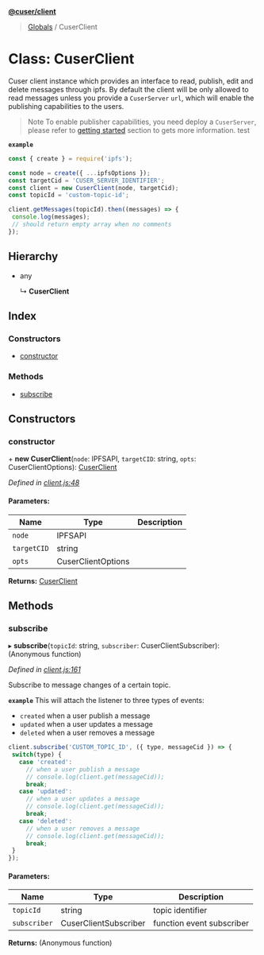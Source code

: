 **[@cuser/client](../README.md)**

> [Globals](../globals.md) / CuserClient

# Class: CuserClient

Cuser client instance which provides an interface to read, publish,
edit and delete messages through ipfs. By default the client will be only
allowed to read messages unless you provide a `CuserServer` `url`,
which will enable the publishing capabilities to the users.
> Note
To enable publisher capabilities, you need deploy a `CuserServer`,
please refer to [getting started](https://github.com/rubeniskov/cuser#getting-started) section to gets more information.
test

**`example`** 

```javascript
const { create } = require('ipfs');

const node = create({ ...ipfsOptions });
const targetCid = 'CUSER_SERVER_IDENTIFIER';
const client = new CuserClient(node, targetCid);
const topicId = 'custom-topic-id';

client.getMessages(topicId).then((messages) => {
 console.log(messages);
 // should return empty array when no comments
});
```

## Hierarchy

* any

  ↳ **CuserClient**

## Index

### Constructors

* [constructor](cuserclient.md#constructor)

### Methods

* [subscribe](cuserclient.md#subscribe)

## Constructors

### constructor

\+ **new CuserClient**(`node`: IPFSAPI, `targetCID`: string, `opts`: CuserClientOptions): [CuserClient](cuserclient.md)

*Defined in [client.js:48](https://github.com/rubeniskov/cuser/blob/ad6573a/packages/client/client.js#L48)*

#### Parameters:

Name | Type | Description |
------ | ------ | ------ |
`node` | IPFSAPI |  |
`targetCID` | string |  |
`opts` | CuserClientOptions |   |

**Returns:** [CuserClient](cuserclient.md)

## Methods

### subscribe

▸ **subscribe**(`topicId`: string, `subscriber`: CuserClientSubscriber): (Anonymous function)

*Defined in [client.js:161](https://github.com/rubeniskov/cuser/blob/ad6573a/packages/client/client.js#L161)*

Subscribe to message changes of a certain topic.

**`example`** 
This will attach the listener to three types of events:
- `created` when a user publish a message
- `updated` when a user updates a message
- `deleted` when a user removes a message
```javascript
client.subscribe('CUSTOM_TOPIC_ID', ({ type, messageCid }) => {
 switch(type) {
   case 'created':
     // when a user publish a message
     // console.log(client.get(messageCid));
     break;
   case 'updated':
     // when a user updates a message
     // console.log(client.get(messageCid));
     break;
   case 'deleted':
     // when a user removes a message
     // console.log(client.get(messageCid));
     break;
 }
});
```

#### Parameters:

Name | Type | Description |
------ | ------ | ------ |
`topicId` | string | topic identifier |
`subscriber` | CuserClientSubscriber | function event subscriber  |

**Returns:** (Anonymous function)
